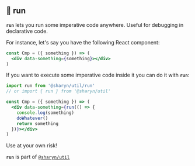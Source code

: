 ## 🌹 run

**`run`** lets you run some imperative code anywhere. Useful for debugging in declarative code.

For instance, let's say you have the following React component:

```jsx
const Cmp = ({ something }) => (
  <div data-something={something}></div>
)
```

If you want to execute some imperative code inside it you can do it with **`run`**:

```jsx
import run from '@sharyn/util/run'
// or import { run } from '@sharyn/util'

const Cmp = ({ something }) => (
  <div data-something={run(() => {
    console.log(something)
    doWhatever()
    return something
  })}></div>
)
```

Use at your own risk!

**`run`** is part of [`@sharyn/util`](https://github.com/sharynjs/sharyn-util/blob/master/README.md)
